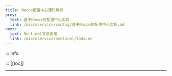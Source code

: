 ```yaml
---
title: Nacos配置中心源码解析
prev:
  text: 基于Nacos的配置中心实现
  link: /microservice/config/基于Nacos的配置中心实现.md
next:
  text: Sentinel文章衔接
  link: /microservice/sentinel/todo.md
---
```

::: info

:::
[[toc]]
***